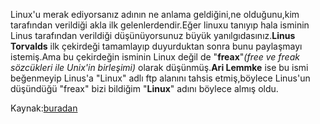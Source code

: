 <html><body><p>Linux'u merak ediyorsanız adının ne anlama geldiğini,ne olduğunu,kim tarafından verildiği akla ilk gelenlerdendir.Eğer linuxu tanıyıp hala isminin Linus tarafından verildiği düşünüyorsunuz büyük yanılgıdasınız.<strong>Linus Torvalds</strong> ilk çekirdeği tamamlayıp duyurduktan sonra bunu paylaşmayı istemiş.Ama bu çekirdeğin isminin Linux değil de "<strong>freax</strong>"<em>(free ve freak sözcükleri ile Unix'in birleşimi)</em> olarak düşünmüş.<strong>Ari Lemmke</strong> ise bu ismi beğenmeyip Linus'a "Linux" adlı ftp alanını tahsis etmiş,böylece Linus'un düşündüğü "freax" bizi bildiğim "<strong>Linux</strong>" adını böylece almış oldu.

Kaynak:<a href="http://tr.wikipedia.org/wiki/Ari_Lemmke">buradan</a></p></body></html>